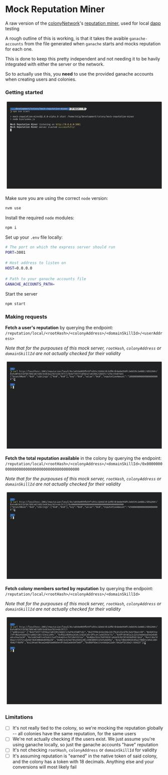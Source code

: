 # Mock Reputation Miner

A raw version of the [colonyNetwork](https://github.com/JoinColony/colonyNetwork)'s [reputation miner](https://github.com/JoinColony/colonyNetwork/tree/develop/packages/reputation-miner), used for local [dapp](https://github.com/JoinColony/colonyDapp) testing

A rough outline of this is working, is that it takes the avaible `ganache-accounts` from the file generated when `ganache` starts and mocks reputation for each one.

This is done to keep this pretty independent and not needing it to be havily integrated with either the server or the network.

So to actually use this, you **need** to use the provided ganache accounts when creating users and colonies.

### Getting started

![Mock Reputation Miner Server Started](.assets/server-started.png)

Make sure you are using the correct `node` version:
```bash
nvm use
```

Install the required `node` modules:
```bash
npm i
```

Set up your `.env` file locally:
```bash
# The port on which the express server should run
PORT=3001

# Host address to listen on
HOST=0.0.0.0

# Path to your ganache accounts file
GANACHE_ACCOUNTS_PATH=
```

Start the server
```bash
npm start
```

### Making requests

**Fetch a user's reputation** by querying the endpoint: `/reputation/local/<rootHash>/<colonyAddress>/<domainSkillId>/<userAddress>`

_Note that for the purpouses of this mock server, `rootHash`, `colonyAddress` or `domainSkillId` are not actually checked for their validity_

![Fetch a user's reputation](.assets/user-reputation.png)

**Fetch the total reputation available** in the colony by querying the endpoint: `/reputation/local/<rootHash>/<colonyAddress>/<domainSkillId>/0x0000000000000000000000000000000000000000`

_Note that for the purpouses of this mock server, `rootHash`, `colonyAddress` or `domainSkillId` are not actually checked for their validity_

![Fetch a user's reputation](.assets/total-reputation.png)

**Fetch colony members sorted by reputation** by querying the endpoint: `/reputation/local/<rootHash>/<colonyAddress>/<domainSkillId>`

_Note that for the purpouses of this mock server, `rootHash`, `colonyAddress` or `domainSkillId` are not actually checked for their validity_

![Fetch a user's reputation](.assets/members-with-reputation.png)

### Limitations

- [ ] It's not really tied to the colony, so we're mocking the reputation globally -- all colonies have the same reputation, for the same users
- [ ] We're not actually checking if the users exist. We just assume you're using ganache locally, so just the ganache accounts "have" reputation
- [ ] It's not checking `rootHash`, `colonyAddress` or `domainSkillId` for validity
- [ ] It's assuming reputation is "earned" in the native token of said colony, and the colony has a token with 18 decimals. Anything else and your conversions will most likely fail
